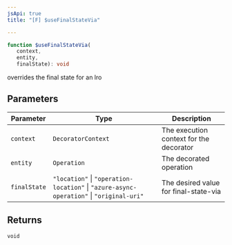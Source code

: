 ```yaml
---
jsApi: true
title: "[F] $useFinalStateVia"

---
```

```ts
function $useFinalStateVia(
   context, 
   entity, 
   finalState): void
```

overrides the final state for an lro

## Parameters

| Parameter | Type | Description |
| ------ | ------ | ------ |
| `context` | `DecoratorContext` | The execution context for the decorator |
| `entity` | `Operation` | The decorated operation |
| `finalState` | `"location"` \| `"operation-location"` \| `"azure-async-operation"` \| `"original-uri"` | The desired value for final-state-via |

## Returns

`void`

